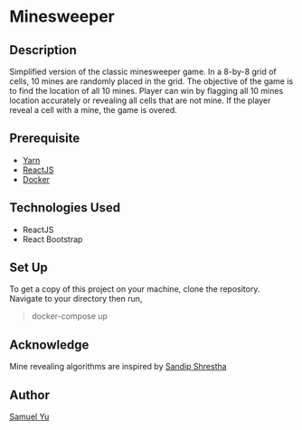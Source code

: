 # Minesweeper

## Description 

Simplified version of the classic minesweeper game. In a 8-by-8 grid of cells, 10 mines are randomly placed in the grid. The objective of the game is to find the location of all 10 mines. Player can win by flagging all 10 mines location accurately or revealing all cells that are not mine. If the player reveal a cell with a mine, the game is overed.

## Prerequisite

- [Yarn](https://classic.yarnpkg.com/en/docs/install/#mac-stable)
- [ReactJS](https://reactjs.org/)
- [Docker](https://docs.docker.com/)


## Technologies Used
- ReactJS
- React Bootstrap

## Set Up 
To get a copy of this project on your machine, clone the repository. Navigate to your directory then run,

> docker-compose up

## Acknowledge
Mine revealing algorithms are inspired by [Sandip Shrestha](https://codeburst.io/learning-react-js-by-building-a-minesweeper-game-ced9d41560ed)


## Author
[Samuel Yu](https://github.com/yusungsamuel)
